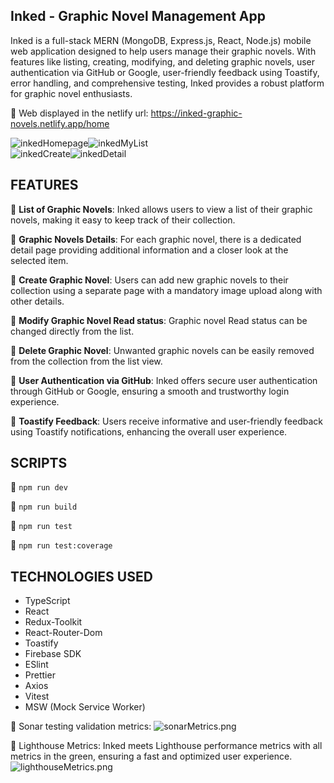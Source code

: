 ## Inked - Graphic Novel Management App

Inked is a full-stack MERN (MongoDB, Express.js, React, Node.js) mobile web application designed to help users manage their graphic novels. With features like listing, creating, modifying, and deleting graphic novels, user authentication via GitHub or Google, user-friendly feedback using Toastify, error handling, and comprehensive testing, Inked provides a robust platform for graphic novel enthusiasts.

:small_orange_diamond: Web displayed in the netlify url: https://inked-graphic-novels.netlify.app/home

![inkedHomepage](https://media.discordapp.net/attachments/1145433728835923978/1159810830062334004/homepage.png?ex=65326102&is=651fec02&hm=d4c6f4970905078436818a430a00c83a0f4bc626eacdf9b166727b82bb31e5d1&=&width=295&height=557)![inkedMyList](https://media.discordapp.net/attachments/1145433728835923978/1159810967509676042/list.png?ex=65326122&is=651fec22&hm=f2a0da07b1f56a31430e4d11f46acf1da9f688cbf9bd5d3c2b9e9dbe3caad288&=&width=295&height=556)  
![inkedCreate](https://media.discordapp.net/attachments/1145433728835923978/1159811090419556352/form.png?ex=65326140&is=651fec40&hm=a0e83935b858f533a1f17391e2054b724ae2dde560b98ed0fc11aa1ef820154f&=&width=297&height=557)![inkedDetail](https://media.discordapp.net/attachments/1145433728835923978/1159811234011549706/detail.png?ex=65326162&is=651fec62&hm=9658240928d65944b1a732e4ff3298a88ee5c746139c6db378ec36f57347e307&=&width=296&height=557)

## FEATURES

:small_orange_diamond: **List of Graphic Novels**: Inked allows users to view a list of their graphic novels, making it easy to keep track of their collection.

:small_orange_diamond: **Graphic Novels Details**: For each graphic novel, there is a dedicated detail page providing additional information and a closer look at the selected item.

:small_orange_diamond: **Create Graphic Novel**: Users can add new graphic novels to their collection using a separate page with a mandatory image upload along with other details.

:small_orange_diamond: **Modify Graphic Novel Read status**: Graphic novel Read status can be changed directly from the list.

:small_orange_diamond: **Delete Graphic Novel**: Unwanted graphic novels can be easily removed from the collection from the list view.

:small_orange_diamond: **User Authentication via GitHub**: Inked offers secure user authentication through GitHub or Google, ensuring a smooth and trustworthy login experience.

:small_orange_diamond: **Toastify Feedback**: Users receive informative and user-friendly feedback using Toastify notifications, enhancing the overall user experience.

## SCRIPTS

:small_orange_diamond: `npm run dev`

:small_orange_diamond: `npm run build`

:small_orange_diamond: `npm run test`

:small_orange_diamond: `npm run test:coverage`

## TECHNOLOGIES USED

- TypeScript
- React
- Redux-Toolkit
- React-Router-Dom
- Toastify
- Firebase SDK
- ESlint
- Prettier
- Axios
- Vitest
- MSW (Mock Service Worker)

:small_orange_diamond: Sonar testing validation metrics:
![sonarMetrics.png](https://media.discordapp.net/attachments/1145433728835923978/1154140839946240040/sonarMetrics.png?width=1316&height=662)

:small_orange_diamond: Lighthouse Metrics: Inked meets Lighthouse performance metrics with all metrics in the green, ensuring a fast and optimized user experience.
![lighthouseMetrics.png](https://media.discordapp.net/attachments/1145433728835923978/1154141673727721583/lighthouseMetrics.png?width=1083&height=258)
